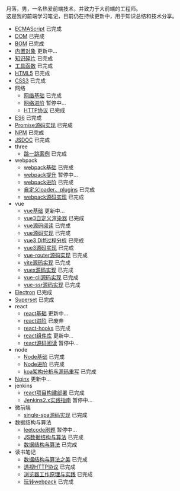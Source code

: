 月落，男，一名热爱前端技术，并致力于大前端的工程师。 <br />
这是我的前端学习笔记，目前仍在持续更新中，用于知识总结和技术分享。

* [ECMAScript](https://git.yueluo.club/heora/notes/src/master/ecmascript) 已完成
* [DOM](https://git.yueluo.club/heora/notes/src/master/dom) 已完成
* [BOM](https://git.yueluo.club/heora/notes/src/master/bom) 已完成
* [内置对象](https://git.yueluo.club/heora/notes/src/master/Built_in_objects) 更新中...
* [知识碎片](https://git.yueluo.club/heora/notes/src/master/fragment) 已完成
* [工具函数](https://git.yueluo.club/heora/notes/src/master/utils) 已完成
* [HTML5](https://git.yueluo.club/heora/notes/src/master/html5) 已完成
* [CSS3](https://git.yueluo.club/heora/notes/src/master/css3) 已完成
* 网络
  + [网络基础](https://git.yueluo.club/heora/notes/src/master/network/base) 已完成
  + [网络进阶](https://git.yueluo.club/heora/notes/src/master/network/plus) 暂停中...
  + [HTTP协议](https://www.yuque.com/yyne87/mw1l9v) 已完成
* [ES6](https://git.yueluo.club/heora/notes/src/master/es6) 已完成
* [Promise源码实现](https://git.yueluo.club/heora/notes/src/master/promise) 已完成
* [NPM](https://git.yueluo.club/heora/notes/src/master/npm) 已完成
* [JSDOC](https://git.yueluo.club/heora/notes/src/master/doc) 已完成
* three
  + [跳一跳案例](https://git.yueluo.club/heora/notes/src/master/three.js/jump) 已完成
* webpack
  + [webpack基础](https://git.yueluo.club/heora/notes/src/master/webpack/webpack) 已完成
  + [webpack提升](https://git.yueluo.club/heora/notes/src/master/webpack/webpack_plus) 暂停中...
  + [webpack进阶](https://git.yueluo.club/heora/notes/src/master/webpack/webpack_tencent) 已完成
  + [自定义loader、plugins](https://git.yueluo.club/heora/notes/src/master/webpack/webpack_write) 已完成
  + [webpack源码实现](https://git.yueluo.club/heora/notes/src/master/webpack/webpack_write) 已完成
* vue
  + [vue基础](https://git.yueluo.club/heora/notes/src/master/vue/vue_base) 更新中...
  + [vue3自定义渲染器](https://git.yueluo.club/heora/notes/src/master/vue/vue3_renderer) 已完成
  + [vue源码阅读](https://git.yueluo.club/heora/notes/src/master/vue/vue_source) 已完成
  + [vue源码实现](https://git.yueluo.club/heora/notes/src/master/vue/vue_source_design) 已完成
  + [vue3 Diff过程分析](https://git.yueluo.club/heora/notes/src/master/vue/vue3_diff) 已完成
  + [vue3源码实现](https://git.yueluo.club/heora/notes/src/master/vue/vue3_source) 已完成
  + [vue-router源码实现](https://git.yueluo.club/heora/notes/src/master/vue/vue_router) 已完成
  + [vite源码实现](https://git.yueluo.club/heora/notes/src/master/vue/vue_vite) 已完成
  + [vuex源码实现](https://git.yueluo.club/heora/notes/src/master/vue/vuex) 已完成
  + [vue-cli源码实现](https://git.yueluo.club/heora/notes/src/master/vue/vue_cli) 已完成
  + [vue-ssr源码实现](https://git.yueluo.club/heora/notes/src/master/vue/vue_ssr) 已完成
* [Electron](https://git.yueluo.club/heora/notes/src/master/electron) 已完成
* [Superset](https://git.yueluo.club/heora/notes/src/master/superset) 已完成
* react
  + [react基础](https://git.yueluo.club/heora/notes/src/master/react/react_base) 更新中...
  + [react进阶](https://git.yueluo.club/heora/notes/src/master/react/react_plus) 已废弃
  + [react-hooks](https://git.yueluo.club/heora/notes/src/master/react/react_hooks) 已完成
  + [react组件库](https://git.yueluo.club/heora/notes/src/master/react/react_components) 更新中...
  + [react源码阅读](https://git.yueluo.club/heora/notes/src/master/react/react_source) 暂停中...
* node
  + [Node基础](https://git.yueluo.club/heora/notes/src/master/node/base) 已完成
  + [Node进阶](https://git.yueluo.club/heora/notes/src/master/node/plus) 已完成
  + [koa架构分析与源码重写](https://git.yueluo.club/heora/notes/src/master/koa) 已完成
* [Nginx](https://git.yueluo.club/heora/notes/src/master/nginx) 更新中...
* jenkins
  + [react项目构建部署](https://git.yueluo.club/heora/notes/src/master/jenkins/practice) 已完成
  + [Jenkins2.x实践指南](https://git.yueluo.club/heora/notes/src/master/jenkins/jenkins2.x) 暂停中...
* 微前端
  + [single-spa源码实现](https://git.yueluo.club/heora/notes/src/master/micro_frontends) 已完成
* 数据结构与算法
  + [leetcode刷题](https://git.yueluo.club/heora/notes/src/master/leetcode) 暂停中...
  + [JS数据结构与算法](https://git.yueluo.club/heora/notes/src/master/algorithm) 已完成
  + [数据结构与算法](https://git.yueluo.club/heora/notes/src/master/algorithm_google) 已完成
* 读书笔记
  + [数据结构与算法之美](https://www.yuque.com/yyne87/lcqfte) 已完成
  + [透视HTTP协议](https://www.yuque.com/yyne87/mw1l9v) 已完成
  + [浏览器工作原理与实践](https://www.yuque.com/yyne87/wwaov6) 已完成
  + [玩转webpack](https://www.yuque.com/yyne87/bx73hd) 已完成
  